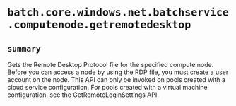 # `batch.core.windows.net.batchservice.computenode.getremotedesktop`

## `summary`
Gets the Remote Desktop Protocol file for the specified compute node. Before you can access a node by using the RDP file, you must create a user account on the node. This API can only be invoked on pools created with a cloud service configuration. For pools created with a virtual machine configuration, see the GetRemoteLoginSettings API.


